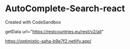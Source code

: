 # AutoComplete-Search-react
Created with CodeSandbox

getData url="https://restcountries.eu/rest/v2/all"

https://optimistic-saha-b9e7f2.netlify.app/
